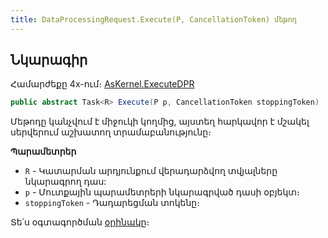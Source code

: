 ```yaml
---
title: DataProcessingRequest.Execute(P, CancellationToken) մեթոդ
---
```


## Նկարագիր

Համարժեքը 4x-ում։ [AsKernel.ExecuteDPR](https://armsoft.github.io/as4x-docs/HTM/ProgrGuide/Functions/Functions/8X/ExecuteDPR.html)

```c#
public abstract Task<R> Execute(P p, CancellationToken stoppingToken)
```

Մեթոդը կանչվում է միջուկի կողմից, այստեղ հարկավոր է մշակել սերվերում աշխատող տրամաբանությունը։

**Պարամետրեր**

- `R` - Կատարման արդյունքում վերադարձվող տվյալները նկարագրող դաս:
- `p` - Մուտքային պարամետրերի նկարագրված դասի օբյեկտ։
- `stoppingToken` - Դադարեցման տոկենը։

Տե՛ս օգտագործման [օրինակը](../dpr_guide.md#execute)։
